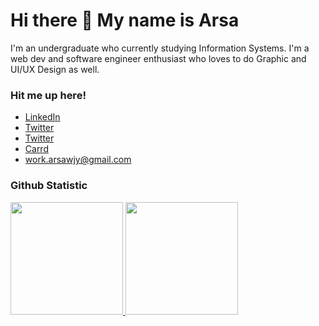 # Hi there 👋 My name is Arsa

I'm an undergraduate who currently studying Information Systems.
I'm a web dev and software engineer enthusiast who loves to do Graphic and UI/UX Design as well.

### Hit me up here!
- <a href="https://linkedin.com/in/arsawjy/">LinkedIn</a>
- <a href="https://twitter/arsaswork">Twitter</a>
- <a href="https://www.behance.net/arsawjy">Twitter</a>
- <a href="https://arsawjy.carrd.co">Carrd</a>
- work.arsawjy@gmail.com

### Github Statistic
<p align="left">
<a href="https://github.com/arsawjy">
  <img height="180em" src="https://github-readme-stats-eight-theta.vercel.app/api?username=arsawjy&show_icons=true&theme=algolia&include_all_commits=true&count_private=true"/>
  <img height="180em" src="https://github-readme-stats-eight-theta.vercel.app/api/top-langs/?username=arsawjy&layout=compact&langs_count=8&theme=algolia"/>
</a>
</p>

<!--
**arsawjy/arsawjy** is a ✨ _special_ ✨ repository because its `README.md` (this file) appears on your GitHub profile.

Here are some ideas to get you started:

- 🔭 I’m currently working on ...
- 🌱 I’m currently learning ...
- 👯 I’m looking to collaborate on ...
- 🤔 I’m looking for help with ...
- 💬 Ask me about ...
- 📫 How to reach me: ...
- 😄 Pronouns: ...
- ⚡ Fun fact: ...
-->
